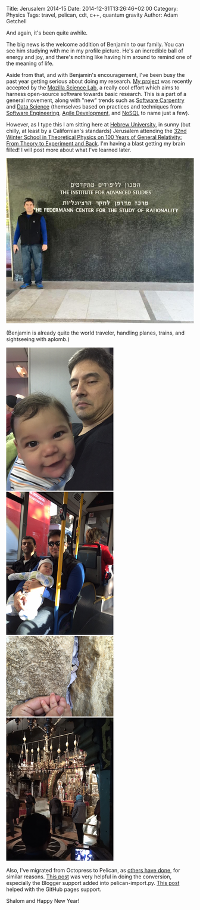 Title: Jerusalem 2014-15
Date: 2014-12-31T13:26:46+02:00
Category: Physics
Tags: travel, pelican, cdt, c++, quantum gravity
Author: Adam Getchell

And again, it's been quite awhile.

The big news is the welcome addition of Benjamin to our family. You can see him studying with me in my profile picture. He's an incredible ball of energy and joy, and there's nothing like having him around to remind one of the meaning of life.

Aside from that, and with Benjamin's encouragement, I've been busy the past year getting serious about doing my research. [My project][1] was recently accepted by the [Mozilla Science Lab][1], a really cool effort which aims to harness open-source software towards basic research. This is a part of a general movement, along with "new" trends such as [Software Carpentry][9] and [Data Science][8] (themselves based on practices and techniques from [Software Engineering][10], [Agile Development][11], and [NoSQL][12] to name just a few).

However, as I type this I am sitting here at [Hebrew University][7], in sunny (but chilly, at least by a Californian's standards) Jerusalem attending the [32nd Winter School in Theoretical Physics on 100 Years of General Relativity: From Theory to Experiment and Back][3]. I'm having a blast getting my brain filled! I will post more about what I've learned later.

![IIAS](images/IIAS.jpg)

(Benjamin is already quite the world traveler, handling planes, trains, and sightseeing with aplomb.)

![Benjamin on a plane](images/ben_plane.jpg)
![Benjamin on the Jerusalem light rail](images/ben_train.jpg)
![Us at the Wailing Wall](images/wailing_wall.jpg)
![Golgotha](images/golgotha.jpg)

Also, I've migrated from Octopress to Pelican, as [others have done][4], for similar reasons. [This post][5] was very helpful in doing the conversion, especially the Blogger support added into pelican-import.py. [This post][6] helped with the GitHub pages support.

Shalom and Happy New Year!

[1]: http://collaborate.mozillascience.org/projects/quantumGravity
[2]: http://mozillascience.org
[3]: http://www.as.huji.ac.il/schools/phys32
[4]: https://jakevdp.github.io/blog/2013/05/07/migrating-from-octopress-to-pelican/
[5]: http://code.mumak.net/2014/07/migrated-to-pelican.html
[6]: http://mathamy.com/migrating-to-github-pages-using-pelican.html
[7]: http://new.huji.ac.il
[8]: https://hbr.org/2012/10/data-scientist-the-sexiest-job-of-the-21st-century/
[9]: http://software-carpentry.org
[10]: http://www.sei.cmu.edu
[11]: http://www.agilemanifesto.org
[12]: http://nosql-database.org
